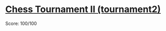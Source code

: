 # [Chess Tournament II (tournament2)](https://training.olinfo.it/#/task/ois_tournament2/statement)
Score: 100/100
